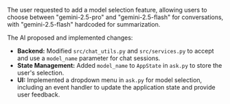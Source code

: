 The user requested to add a model selection feature, allowing users to choose between "gemini-2.5-pro" and "gemini-2.5-flash" for conversations, with "gemini-2.5-flash" hardcoded for summarization.

The AI proposed and implemented changes:
*   **Backend:** Modified `src/chat_utils.py` and `src/services.py` to accept and use a `model_name` parameter for chat sessions.
*   **State Management:** Added `model_name` to `AppState` in `ask.py` to store the user's selection.
*   **UI:** Implemented a dropdown menu in `ask.py` for model selection, including an event handler to update the application state and provide user feedback.